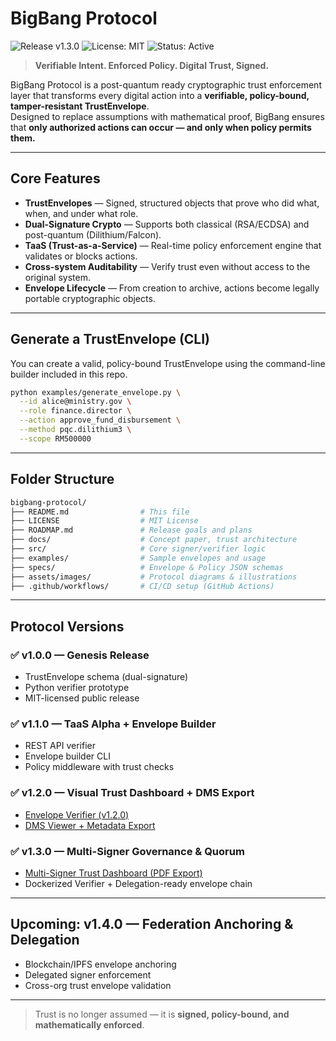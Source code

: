 # BigBang Protocol

![Release v1.3.0](https://img.shields.io/github/v/release/bigbang-protocol/bigbang-protocol?style=flat-square)
![License: MIT](https://img.shields.io/github/license/bigbang-protocol/bigbang-protocol?style=flat-square)
![Status: Active](https://img.shields.io/badge/status-active-brightgreen?style=flat-square)

> **Verifiable Intent. Enforced Policy. Digital Trust, Signed.**

BigBang Protocol is a post-quantum ready cryptographic trust enforcement layer that transforms every digital action into a **verifiable, policy-bound, tamper-resistant TrustEnvelope**.  
Designed to replace assumptions with mathematical proof, BigBang ensures that **only authorized actions can occur — and only when policy permits them.**

---

## Core Features

- **TrustEnvelopes** — Signed, structured objects that prove who did what, when, and under what role.
- **Dual-Signature Crypto** — Supports both classical (RSA/ECDSA) and post-quantum (Dilithium/Falcon).
- **TaaS (Trust-as-a-Service)** — Real-time policy enforcement engine that validates or blocks actions.
- **Cross-system Auditability** — Verify trust even without access to the original system.
- **Envelope Lifecycle** — From creation to archive, actions become legally portable cryptographic objects.

---

## Generate a TrustEnvelope (CLI)

You can create a valid, policy-bound TrustEnvelope using the command-line builder included in this repo.

```bash
python examples/generate_envelope.py \
  --id alice@ministry.gov \
  --role finance.director \
  --action approve_fund_disbursement \
  --method pqc.dilithium3 \
  --scope RM500000
```

---

## Folder Structure

```bash
bigbang-protocol/
├── README.md                # This file
├── LICENSE                  # MIT License
├── ROADMAP.md               # Release goals and plans
├── docs/                    # Concept paper, trust architecture
├── src/                     # Core signer/verifier logic
├── examples/                # Sample envelopes and usage
├── specs/                   # Envelope & Policy JSON schemas
├── assets/images/           # Protocol diagrams & illustrations
├── .github/workflows/       # CI/CD setup (GitHub Actions)
```

---

## Protocol Versions

### ✅ v1.0.0 — Genesis Release
- TrustEnvelope schema (dual-signature)
- Python verifier prototype
- MIT-licensed public release

### ✅ v1.1.0 — TaaS Alpha + Envelope Builder
- REST API verifier
- Envelope builder CLI
- Policy middleware with trust checks

### ✅ v1.2.0 — Visual Trust Dashboard + DMS Export
- [Envelope Verifier (v1.2.0)](https://bigbang-protocol.github.io/bigbang-protocol/verifier.html)
- [DMS Viewer + Metadata Export](https://bigbang-protocol.github.io/bigbang-protocol/trust_dms_ui.html)

### ✅ v1.3.0 — Multi-Signer Governance & Quorum
- [Multi-Signer Trust Dashboard (PDF Export)](https://bigbang-protocol.github.io/bigbang-protocol/trust_multisign.html)
- Dockerized Verifier + Delegation-ready envelope chain

---

## Upcoming: v1.4.0 — Federation Anchoring & Delegation
- Blockchain/IPFS envelope anchoring
- Delegated signer enforcement
- Cross-org trust envelope validation

---

> Trust is no longer assumed — it is **signed, policy-bound, and mathematically enforced**.
